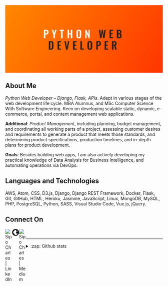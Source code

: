 <img align = "center" src = "img/py-cover.jpg">

<h2>About Me</h2>

<p><i>Python Web Developer – Django, Flask, APIs</i>. Adept in various stages of the web development life cycle. MBA Alumnus, and MSc Computer Science With Software Engineering. Keen on developing scalable static, dynamic, e-commerce, portal, and content management web applications.</p>

<p><b>Additional</b>: <i>Product Management</i>, including planning, budget management, and coordinating all working parts of a project, assessing customer desires and requirements to generate a product that meets those standards, and determining product specifications, production timelines, and in-depth plans for product development.</p>

<p><b>Goals</b>: Besides building web apps, I am also actively developing my practical knowledge of Data Analysis for Business Intelligence, and automating operations via DevOps.</p>

<h2>Languages and Technologies</h2>

<p>AWS, Atom, CSS, D3.js, Django, Django REST Framework, Docker, Flask, Git, GitHub, HTML, Heroku, Jasmine, JavaScript, Linux, MongoDB, MySQL, PHP, PostgreSQL, Python, SASS, Visual Studio Code, Vue.js, jQuery.</p>

<h2>Connect On</h2>

[<img align="left" alt="Sipo Charles | LinkedIn" width="22px" src="https://cdn.jsdelivr.net/npm/simple-icons@v3/icons/linkedin.svg" />][linkedin]
[<img align="left" alt="sipo.io" width="22px" src="https://raw.githubusercontent.com/iconic/open-iconic/master/svg/globe.svg" />][website]
[<img align="left" alt="Sipo Charles | Medium" width="22px" src="https://cdn.jsdelivr.net/npm/simple-icons@v3/icons/medium.svg" />][medium]
<br />

---

<details>
    <summary>:zap: Github stats</summary>
    <img align="left" alt="sipostudent's Github Stats" src="https://github-readme-stats.vercel.app/api?username=sipostudent&count_private=true&hide=issues,contribs&show_icons=true&hide_border=true" />
</details>

[website]: https://www.sipo.io/
[medium]: https://medium.com/@sipocharles18
[linkedin]: https://www.linkedin.com/in/sipo-cyrus-charles/
